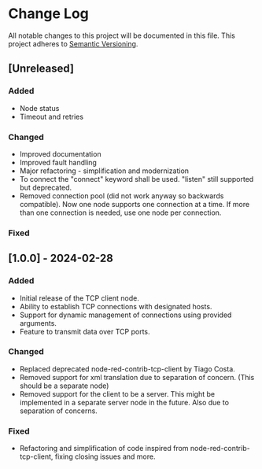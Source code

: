 # Change Log

All notable changes to this project will be documented in this file. This project adheres to [Semantic Versioning](http://semver.org/).

## [Unreleased]
### Added
- Node status
- Timeout and retries

### Changed
- Improved documentation
- Improved fault handling
- Major refactoring - simplification and modernization 
- To connect the "connect" keyword shall be used. "listen" still supported but deprecated.
- Removed connection pool (did not work anyway so backwards compatible). Now one node supports one connection at a time.
If more than one connection is needed, use one node per connection.

### Fixed

## [1.0.0] - 2024-02-28
### Added
- Initial release of the TCP client node.
- Ability to establish TCP connections with designated hosts.
- Support for dynamic management of connections using provided arguments.
- Feature to transmit data over TCP ports.

### Changed
- Replaced deprecated node-red-contrib-tcp-client by Tiago Costa.
- Removed support for xml translation due to separation of concern. (This 
should be a separate node)
- Removed support for the client to be a server. This might be implemented in a separate server node in the future. Also due to separation of concerns.

### Fixed
- Refactoring and simplification of code inspired from node-red-contrib-tcp-client, fixing closing issues and more.

